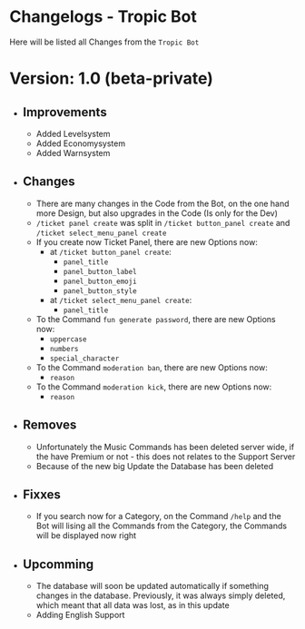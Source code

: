 # Changelogs - Tropic Bot

Here will be listed all Changes from the `Tropic Bot`

# Version: 1.0 (beta-private)

- ## Improvements

   - Added Levelsystem
   - Added Economysystem
   - Added Warnsystem

- ## Changes

   - There are many changes in the Code from the Bot, on the one hand more Design, but also upgrades in the Code (Is only for the Dev)
   - `/ticket panel create` was split in `/ticket button_panel create` and `/ticket select_menu_panel create`
   - If you create now Ticket Panel, there are new Options now:
      - at `/ticket button_panel create`:
         - `panel_title`
         - `panel_button_label`
         - `panel_button_emoji`
         - `panel_button_style`
      - at `/ticket select_menu_panel create`:
         - `panel_title`
   - To the Command `fun generate password`, there are new Options now:
      - `uppercase`
      - `numbers`
      - `special_character`
   - To the Command `moderation ban`, there are new Options now:
      - `reason`
   - To the Command `moderation kick`, there are new Options now:
      - `reason`

- ## Removes

   - Unfortunately the Music Commands has been deleted server wide, if the have Premium or not - this does not relates to the Support Server
   - Because of the new big Update the Database has been deleted 

- ## Fixxes

   - If you search now for a Category, on the Command `/help` and the Bot will lising all the Commands from the Category, the Commands will be displayed now right

- ## Upcomming
   
   - The database will soon be updated automatically if something changes in the database. Previously, it was always simply deleted, which meant that all data was lost, as in this update
   - Adding English Support